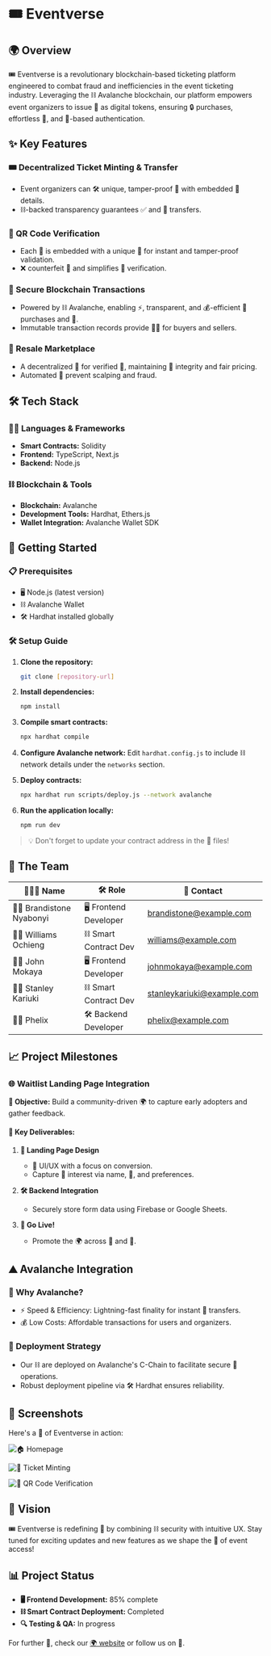 # 🎟️ Eventverse

## 🌍 Overview

🎟️ Eventverse is a revolutionary blockchain-based ticketing platform engineered to combat fraud and inefficiencies in the event ticketing industry. Leveraging the ⛓️ Avalanche blockchain, our platform empowers event organizers to issue 🎫 as digital tokens, ensuring 🔒 purchases, effortless 🔄, and 📸-based authentication.

## ✨ Key Features

### 🎟️ Decentralized Ticket Minting & Transfer

- Event organizers can 🛠️ unique, tamper-proof 🎫 with embedded 📅 details.
- ⛓️-backed transparency guarantees ✅ and 🔐 transfers.

### 📲 QR Code Verification

- Each 🎫 is embedded with a unique 📸 for instant and tamper-proof validation.
- ❌ counterfeit 🎫 and simplifies 📍 verification.

### 🔐 Secure Blockchain Transactions

- Powered by ⛓️ Avalanche, enabling ⚡, transparent, and 💰-efficient 🎫 purchases and 🔄.
- Immutable transaction records provide 🧘‍♂️ for buyers and sellers.

### 🔄 Resale Marketplace

- A decentralized 🏪 for verified 🔄, maintaining 🎫 integrity and fair pricing.
- Automated 🤖 prevent scalping and fraud.

## 🛠️ Tech Stack

### 🧑‍💻 Languages & Frameworks

- **Smart Contracts:** Solidity
- **Frontend:** TypeScript, Next.js
- **Backend:** Node.js

### ⛓️ Blockchain & Tools

- **Blockchain:** Avalanche
- **Development Tools:** Hardhat, Ethers.js
- **Wallet Integration:** Avalanche Wallet SDK

## 🚀 Getting Started

### 📋 Prerequisites

- 🖥️ Node.js (latest version)
- ⛓️ Avalanche Wallet
- 🛠️ Hardhat installed globally

### 🛠️ Setup Guide

1. **Clone the repository:**

   ```bash
   git clone [repository-url]
   ```

2. **Install dependencies:**

   ```bash
   npm install
   ```

3. **Compile smart contracts:**

   ```bash
   npx hardhat compile
   ```

4. **Configure Avalanche network:**
   Edit `hardhat.config.js` to include ⛓️ network details under the `networks` section.

5. **Deploy contracts:**

   ```bash
   npx hardhat run scripts/deploy.js --network avalanche
   ```

6. **Run the application locally:**

   ```bash
   npm run dev
   ```

> 💡 Don't forget to update your contract address in the 🔧 files!

## 👥 The Team

| 🧑‍🤝‍🧑 Name                 | 🛠️ Role               | 📧 Contact                                                          |
| -------------------- | ------------------ | ---------------------------------------------------------------- |
| 👨‍💻 Brandistone Nyabonyi | 🖥️ Frontend Developer | [brandistone@example.com](mailto:brandistone@example.com)       |
| 👨‍💻 Williams Ochieng     | ⛓️ Smart Contract Dev | [williams@example.com](mailto:williams@example.com)             |
| 👨‍💻 John Mokaya          | 🖥️ Frontend Developer | [johnmokaya@example.com](mailto:johnmokaya@example.com)         |
| 👨‍💻 Stanley Kariuki      | ⛓️ Smart Contract Dev | [stanleykariuki@example.com](mailto:stanleykariuki@example.com) |
| 👨‍💻 Phelix               | 🛠️ Backend Developer  | [phelix@example.com](mailto:phelix@example.com)                 |

## 📈 Project Milestones

### 🌐 Waitlist Landing Page Integration

**🎯 Objective:** Build a community-driven 🌍 to capture early adopters and gather feedback.

#### 📝 Key Deliverables:

1. **🎨 Landing Page Design**

   - 🎯 UI/UX with a focus on conversion.
   - Capture 👥 interest via name, 📧, and preferences.

2. **🛠️ Backend Integration**

   - Securely store form data using Firebase or Google Sheets.

3. **🚀 Go Live!**

   - Promote the 🌍 across 📱 and 📩.

## ⛰️ Avalanche Integration

### 🚀 Why Avalanche?

- ⚡ Speed & Efficiency: Lightning-fast finality for instant 🎫 transfers.
- 💰 Low Costs: Affordable transactions for users and organizers.

### 🔗 Deployment Strategy

- Our ⛓️ are deployed on Avalanche's C-Chain to facilitate secure 🎫 operations.
- Robust deployment pipeline via 🛠️ Hardhat ensures reliability.

## 📸 Screenshots

Here's a 👀 of Eventverse in action:

![🏠 Homepage](path/to/homepage-screenshot.png)

![🎫 Ticket Minting](path/to/ticket-minting-screenshot.png)

![📸 QR Code Verification](path/to/qr-code-verification-screenshot.png)

## 🔮 Vision

🎟️ Eventverse is redefining 🎫 by combining ⛓️ security with intuitive UX. Stay tuned for exciting updates and new features as we shape the 🎉 of event access!

## 📊 Project Status

- **🖥️ Frontend Development:** 85% complete
- **⛓️ Smart Contract Deployment:** Completed
- **🔍 Testing & QA:** In progress

For further 📢, check our [🌍 website](#) or follow us on 📱.

